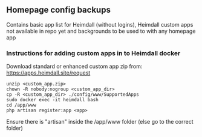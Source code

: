## Homepage config backups

Contains basic app list for Heimdall (without logins), Heimdall custom apps not available in repo yet and backgrounds to be used to with any homepage app

### Instructions for adding custom apps in to Heimdall docker

Download standard or enhanced custom app zip from: https://apps.heimdall.site/request

```
unzip <custom_app.zip>
chown -R nobody:nogroup <custom_app_dir>
cp -R <custom_app_dir> ./config/www/SupportedApps
sudo docker exec -it heimdall bash
cd /app/www
php artisan register:app <app>
```

Ensure there is "artisan" inside the /app/www folder (else go to the correct folder)
